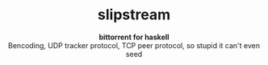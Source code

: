 <h1 align="center">slipstream</h1>

<!--
<div align="center">
  :steam_locomotive::train::train::train::train::train:
</div>
-->
<div align="center">
  <strong>bittorrent for haskell</strong>
</div>
<div align="center">
  Bencoding, UDP tracker protocol, TCP peer protocol, so stupid it can't even seed
</div>

<br />

